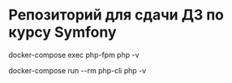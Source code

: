 # Репозиторий для сдачи ДЗ по курсу Symfony

docker-compose exec php-fpm php -v

docker-compose run --rm php-cli php -v

